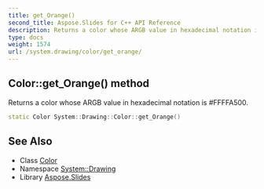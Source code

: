 ```yaml
---
title: get_Orange()
second_title: Aspose.Slides for C++ API Reference
description: Returns a color whose ARGB value in hexadecimal notation is #FFFFA500.
type: docs
weight: 1574
url: /system.drawing/color/get_orange/
---
```

## Color::get_Orange() method


Returns a color whose ARGB value in hexadecimal notation is #FFFFA500.

```cpp
static Color System::Drawing::Color::get_Orange()
```

## See Also

* Class [Color](../)
* Namespace [System::Drawing](../../)
* Library [Aspose.Slides](../../../)